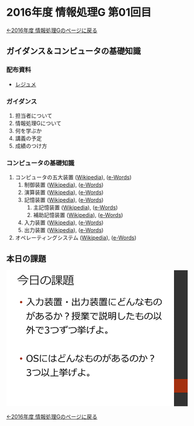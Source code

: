 #  2016年度 情報処理G 第01回目

[←2016年度 情報処理Gのページに戻る](#!lecture/2016infoG.md)

## ガイダンス＆コンピュータの基礎知識

### 配布資料

- [レジュメ](01/01resume.pdf)

### ガイダンス

1. 担当者について
2. 情報処理Gについて
3. 何を学ぶか
4. 講義の予定
5. 成績のつけ方

### コンピュータの基礎知識

1. コンピュータの五大装置 ([Wikipedia](https://ja.wikipedia.org/wiki/%E3%82%B3%E3%83%B3%E3%83%94%E3%83%A5%E3%83%BC%E3%82%BF%E3%81%AE5%E5%A4%A7%E8%A3%85%E7%BD%AE)), ([e-Words](http://e-words.jp/w/%E3%82%B3%E3%83%B3%E3%83%94%E3%83%A5%E3%83%BC%E3%82%BF%E3%81%AE%E4%BA%94%E5%A4%A7%E8%A3%85%E7%BD%AE.html))
	1. 制御装置 ([Wikipedia](https://ja.wikipedia.org/wiki/%E5%88%B6%E5%BE%A1%E8%A3%85%E7%BD%AE)), ([e-Words](http://e-words.jp/w/%E5%88%B6%E5%BE%A1%E8%A3%85%E7%BD%AE.html))
	2. 演算装置 ([Wikipedia](https://ja.wikipedia.org/wiki/%E6%BC%94%E7%AE%97%E8%A3%85%E7%BD%AE)), ([e-Words](http://e-words.jp/w/ALU.html))
	3. 記憶装置 ([Wikipedia](https://ja.wikipedia.org/wiki/%E8%A8%98%E6%86%B6%E8%A3%85%E7%BD%AE)), ([e-Words](http://e-words.jp/w/%E8%A8%98%E6%86%B6%E8%A3%85%E7%BD%AE.html))
		1. 主記憶装置 ([Wikipedia](https://ja.wikipedia.org/wiki/%E4%B8%BB%E8%A8%98%E6%86%B6%E8%A3%85%E7%BD%AE)), ([e-Words](http://e-words.jp/w/%E3%83%A1%E3%82%A4%E3%83%B3%E3%83%A1%E3%83%A2%E3%83%AA.html))
		2. 補助記憶装置 ([Wikipedia](https://ja.wikipedia.org/wiki/%E8%A3%9C%E5%8A%A9%E8%A8%98%E6%86%B6%E8%A3%85%E7%BD%AE)), ([e-Words](http://e-words.jp/w/%E3%82%B9%E3%83%88%E3%83%AC%E3%83%BC%E3%82%B8.html))
	4. 入力装置 ([Wikipedia](https://ja.wikipedia.org/wiki/%E5%85%A5%E5%87%BA%E5%8A%9B)), ([e-Words](http://e-words.jp/w/%E5%85%A5%E5%8A%9B%E8%A3%85%E7%BD%AE.html))
	5. 出力装置 ([Wikipedia](https://ja.wikipedia.org/wiki/%E5%85%A5%E5%87%BA%E5%8A%9B)), ([e-Words](http://e-words.jp/w/%E5%87%BA%E5%8A%9B%E8%A3%85%E7%BD%AE.html))
2. オペレーティングシステム ([Wikipedia](https://ja.wikipedia.org/wiki/%E3%82%AA%E3%83%9A%E3%83%AC%E3%83%BC%E3%83%86%E3%82%A3%E3%83%B3%E3%82%B0%E3%82%B7%E3%82%B9%E3%83%86%E3%83%A0)), ([e-Words](http://e-words.jp/w/OS.html))

## 本日の課題

![](01/kadai01.png)

[←2016年度 情報処理Gのページに戻る](#!lecture/2016infoG.md)